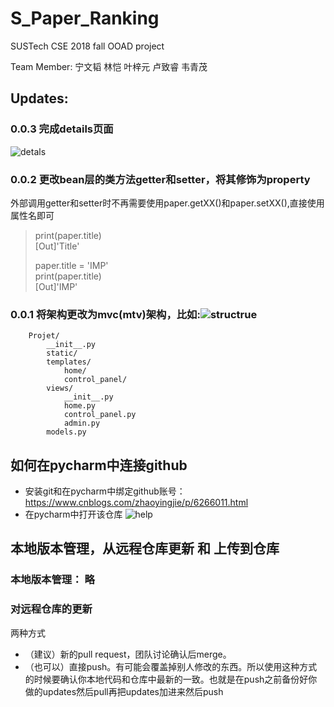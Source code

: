 # S_Paper_Ranking
SUSTech CSE 2018 fall OOAD project  

Team Member: 宁文韬 林恺 叶梓元 卢致睿 韦青茂
## Updates:
### 0.0.3 完成details页面
![detals](https://github.com/TsingWei/S_Paper_Ranking/blob/master/static/img/detaisls.png)
### 0.0.2 更改bean层的类方法getter和setter，将其修饰为property
外部调用getter和setter时不再需要使用paper.getXX()和paper.setXX(),直接使用属性名即可  
> print(paper.title)  
> [Out]'Title'
>
> paper.title = 'IMP'  
> print(paper.title)  
> [Out]'IMP'
### 0.0.1 将架构更改为mvc(mtv)架构，比如:![structrue](https://images2015.cnblogs.com/blog/877318/201611/877318-20161120225842607-1712687818.png)  
        Projet/
            __init__.py
            static/
            templates/
                home/
                control_panel/
            views/
                __init__.py
                home.py
                control_panel.py
                admin.py
            models.py

## 如何在pycharm中连接github

* 安装git和在pycharm中绑定github账号：https://www.cnblogs.com/zhaoyingjie/p/6266011.html
* 在pycharm中打开该仓库 ![help](https://github.com/TsingWei/S_Paper_Ranking/blob/master/static/img/help.png)

## 本地版本管理，从远程仓库更新 和 上传到仓库

### 本地版本管理： 略
### 对远程仓库的更新
两种方式
* （建议）新的pull request，团队讨论确认后merge。
* （也可以）直接push。有可能会覆盖掉别人修改的东西。所以使用这种方式的时候要确认你本地代码和仓库中最新的一致。也就是在push之前备份好你做的updates然后pull再把updates加进来然后push
